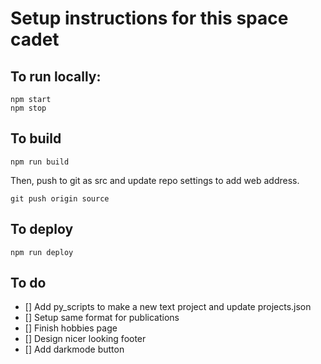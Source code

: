 # Setup instructions for this space cadet

## To run locally:
```
npm start
npm stop
```

## To build
```
npm run build
```
Then, push to git as src and update repo settings to add web address.
```
git push origin source
```

## To deploy
```
npm run deploy
```

## To do
- [] Add py_scripts to make a new text project and update projects.json
- [] Setup same format for publications
- [] Finish hobbies page
- [] Design nicer looking footer
- [] Add darkmode button